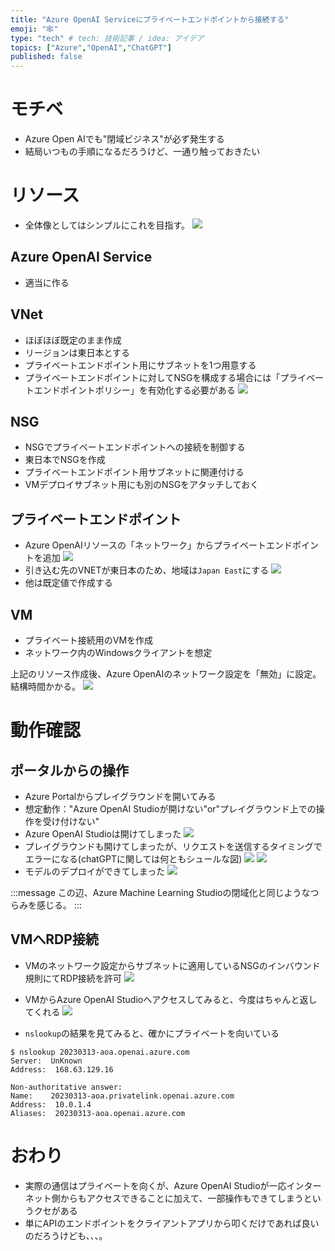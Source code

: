 ```yaml
---
title: "Azure OpenAI Serviceにプライベートエンドポイントから接続する"
emoji: "🕸️"
type: "tech" # tech: 技術記事 / idea: アイデア
topics: ["Azure","OpenAI","ChatGPT"]
published: false
---
```


# モチベ
- Azure Open AIでも"閉域ビジネス"が必ず発生する
- 結局いつもの手順になるだろうけど、一通り触っておきたい

# リソース
- 全体像としてはシンプルにこれを目指す。
![](/images/20230428-aoai-pe/aoai-archi.png)

## Azure OpenAI Service
- 適当に作る

## VNet
- ほぼほぼ既定のまま作成
- リージョンは東日本とする
- プライベートエンドポイント用にサブネットを1つ用意する
- プライベートエンドポイントに対してNSGを構成する場合には「プライベートエンドポイントポリシー」を有効化する必要がある
![](/images/20230428-aoai-pe/03.png)

## NSG
- NSGでプライベートエンドポイントへの接続を制御する
- 東日本でNSGを作成
- プライベートエンドポイント用サブネットに関連付ける
- VMデプロイサブネット用にも別のNSGをアタッチしておく

## プライベートエンドポイント
- Azure OpenAIリソースの「ネットワーク」からプライベートエンドポイントを追加
![](/images/20230428-aoai-pe/01.png)
- 引き込む先のVNETが東日本のため、地域は`Japan East`にする
![](/images/20230428-aoai-pe/02.png)
- 他は既定値で作成する

## VM
- プライベート接続用のVMを作成
- ネットワーク内のWindowsクライアントを想定

上記のリソース作成後、Azure OpenAIのネットワーク設定を「無効」に設定。結構時間かかる。
![](/images/20230428-aoai-pe/04.png)

# 動作確認
## ポータルからの操作
- Azure Portalからプレイグラウンドを開いてみる
- 想定動作："Azure OpenAI Studioが開けない"or"プレイグラウンド上での操作を受け付けない"
- Azure OpenAI Studioは開けてしまった
![](/images/20230428-aoai-pe/06.png)
- プレイグラウンドも開けてしまったが、リクエストを送信するタイミングでエラーになる(chatGPTに関しては何ともシュールな図)
![](/images/20230428-aoai-pe/07.png)
![](/images/20230428-aoai-pe/08.png)
- モデルのデプロイができてしまった
![](/images/20230428-aoai-pe/09.png)

:::message
この辺、Azure Machine Learning Studioの閉域化と同じようなつらみを感じる。
:::

## VMへRDP接続
- VMのネットワーク設定からサブネットに適用しているNSGのインバウンド規則にてRDP接続を許可
![](/images/20230428-aoai-pe/05.png)

- VMからAzure OpenAI Studioへアクセスしてみると、今度はちゃんと返してくれる
![](/images/20230428-aoai-pe/10.png)

- `nslookup`の結果を見てみると、確かにプライベートを向いている 
```
$ nslookup 20230313-aoa.openai.azure.com
Server:  UnKnown
Address:  168.63.129.16

Non-authoritative answer:
Name:    20230313-aoa.privatelink.openai.azure.com
Address:  10.0.1.4
Aliases:  20230313-aoa.openai.azure.com
```

# おわり
- 実際の通信はプライベートを向くが、Azure OpenAI Studioが一応インターネット側からもアクセスできることに加えて、一部操作もできてしまうというクセがある
- 単にAPIのエンドポイントをクライアントアプリから叩くだけであれば良いのだろうけども、、、。

